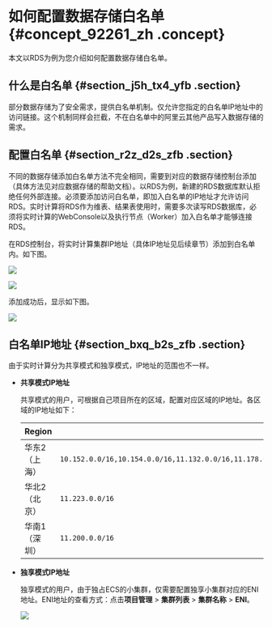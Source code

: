 # 如何配置数据存储白名单 {#concept_92261_zh .concept}

本文以RDS为例为您介绍如何配置数据存储白名单。

## 什么是白名单 {#section_j5h_tx4_yfb .section}

部分数据存储为了安全需求，提供白名单机制。仅允许您指定的白名单IP地址中的访问链接。这个机制同样会拦截，不在白名单中的阿里云其他产品写入数据存储的需求。

## 配置白名单 {#section_r2z_d2s_zfb .section}

不同的数据存储添加白名单方法不完全相同，需要到对应的数据存储控制台添加（具体方法见对应数据存储的帮助文档）。以RDS为例，新建的RDS数据库默认拒绝任何外部连接。必须要添加访问白名单，即加入白名单的IP地址才允许访问RDS。实时计算将RDS作为维表、结果表使用时，需要多次读写RDS数据库，必须将实时计算的WebConsole以及执行节点（Worker）加入白名单才能够连接RDS。

在RDS控制台，将实时计算集群IP地址（具体IP地址见后续章节）添加到白名单内。如下图。

![](http://static-aliyun-doc.oss-cn-hangzhou.aliyuncs.com/assets/img/40859/154831054633586_zh-CN.png)

![](http://static-aliyun-doc.oss-cn-hangzhou.aliyuncs.com/assets/img/40859/154831054733587_zh-CN.png)

添加成功后，显示如下图。

![](http://static-aliyun-doc.oss-cn-hangzhou.aliyuncs.com/assets/img/40859/154831054733588_zh-CN.png)

## 白名单IP地址 {#section_bxq_b2s_zfb .section}

由于实时计算分为共享模式和独享模式，IP地址的范围也不一样。

-   **共享模式IP地址**

    共享模式的用户，可根据自己项目所在的区域，配置对应区域的IP地址。各区域的IP地址如下：

    |Region|白名单|
    |------|---|
    |华东2（上海）|`10.152.0.0/16,10.154.0.0/16,11.132.0.0/16,11.178.0.0/16,11.217.0.0/16,11.219.0.0/16,11.223.69.0/24,11.223.70.0/24,11.222.0.0/16`|
    |华北2（北京）|`11.223.0.0/16`|
    |华南1（深圳）|`11.200.0.0/16`|

-   **独享模式IP地址**

    独享模式的用户，由于独占ECS的小集群，仅需要配置独享小集群对应的ENI地址。ENI地址的查看方式：点击**项目管理** \> **集群列表** \> **集群名称** \> **ENI**。

    ![](http://static-aliyun-doc.oss-cn-hangzhou.aliyuncs.com/assets/img/40859/154831054733589_zh-CN.png)


